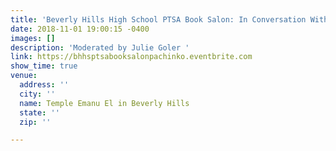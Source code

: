 ```yaml
---
title: 'Beverly Hills High School PTSA Book Salon: In Conversation With Min Jin Lee'
date: 2018-11-01 19:00:15 -0400
images: []
description: 'Moderated by Julie Goler '
link: https://bhhsptsabooksalonpachinko.eventbrite.com
show_time: true
venue:
  address: ''
  city: ''
  name: Temple Emanu El in Beverly Hills
  state: ''
  zip: ''

---
```

